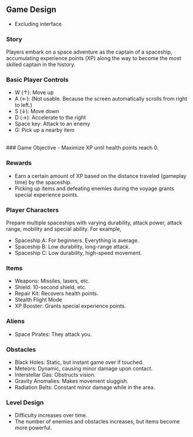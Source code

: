 ## Game Design
- Excluding interface<br>

### Story
Players embark on a space adventure as the captain of a spaceship, accumulating experience points (XP) along the way to become the most skilled captain in the history.<br>

### Basic Player Controls
- W (↑): Move up
- A (←): (Not usable. Because the screen automatically scrolls from right to left.)
- S (↓): Move down
- D (→): Accelerate to the right
- Space key: Attack to an enemy
- G: Pick up a nearby item
<br>
### Game Objective
- Maximize XP until health points reach 0.

### Rewards
- Earn a certain amount of XP based on the distance traveled (gameplay time) by the spaceship.<br>
- Picking up items and defeating enemies during the voyage grants special experience points.<br>

### Player Characters
Prepare multiple spaceships with varying durability, attack power, attack range, mobility and special ability. For example, <br>
- Spaceship A: For beginners. Everything is average.
- Spaceship B: Low durability, long-range attack.
- Spaceship C: Low durability, high-speed movement.

### Items
- Weapons: Missiles, lasers, etc.
- Shield: 10-second shield, etc.
- Repair Kit: Recovers health points.
- Stealth Flight Mode
- XP Booster: Grants special experience points.

### Aliens
- Space Pirates: They attack you.

### Obstacles
- Black Holes: Static, but instant game over if touched.
- Meteors: Dynamic, causing minor damage upon contact.
- Interstellar Gas: Obstructs vision.
- Gravity Anomalies: Makes movement sluggish.
- Radiation Belts: Constant minor damage while in the area.

### Level Design
- Difficulty increases over time.
- The number of enemies and obstacles increases, but items become more powerful.
  
